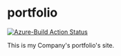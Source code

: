 # portfolio

[![Azure-Build Action Status](https://github.com/0101-solutions/0101solutions/workflows/master-0101solutions(production).yml/badge.svg)](https://github.com/0101-Solutions/0101solutions/actions)

This is my Company's portfolio's site. 
